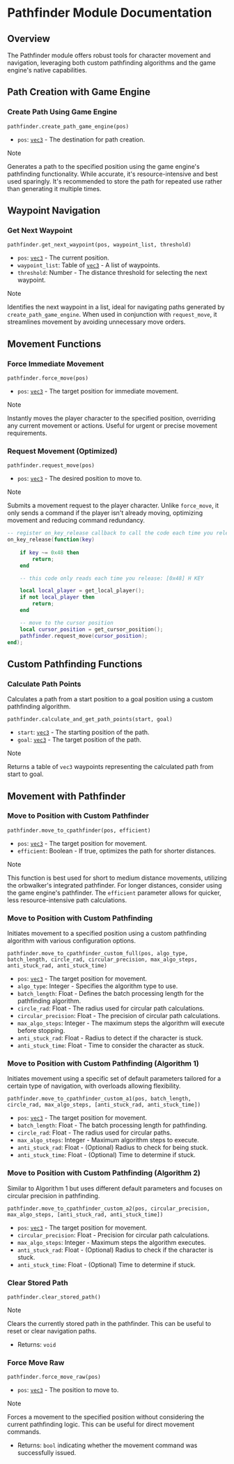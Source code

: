 # **Pathfinder Module Documentation**

## Overview
The Pathfinder module offers robust tools for character movement and navigation, leveraging both custom pathfinding algorithms and the game engine's native capabilities.

## Path Creation with Game Engine
### Create Path Using Game Engine
`pathfinder.create_path_game_engine(pos)`
- `pos`: [`vec3`](https://github.com/qqtnn/diablo_lua_documentation/wiki/Vector-3) - The destination for path creation.

> [!NOTE]
> Generates a path to the specified position using the game engine's pathfinding functionality. While accurate, it's resource-intensive and best used sparingly. It's recommended to store the path for repeated use rather than generating it multiple times.

## Waypoint Navigation
### Get Next Waypoint
`pathfinder.get_next_waypoint(pos, waypoint_list, threshold)`
- `pos`: [`vec3`](https://github.com/qqtnn/diablo_lua_documentation/wiki/Vector-3) - The current position.
- `waypoint_list`: Table of [`vec3`](https://github.com/qqtnn/diablo_lua_documentation/wiki/Vector-3) - A list of waypoints.
- `threshold`: Number - The distance threshold for selecting the next waypoint.

> [!NOTE]
> Identifies the next waypoint in a list, ideal for navigating paths generated by `create_path_game_engine`. When used in conjunction with `request_move`, it streamlines movement by avoiding unnecessary move orders.

## Movement Functions
### Force Immediate Movement
`pathfinder.force_move(pos)`
- `pos`: [`vec3`](https://github.com/qqtnn/diablo_lua_documentation/wiki/Vector-3) - The target position for immediate movement.

> [!NOTE]
> Instantly moves the player character to the specified position, overriding any current movement or actions. Useful for urgent or precise movement requirements.

### Request Movement (Optimized)
`pathfinder.request_move(pos)`
- `pos`: [`vec3`](https://github.com/qqtnn/diablo_lua_documentation/wiki/Vector-3) - The desired position to move to.

> [!NOTE]
> Submits a movement request to the player character. Unlike `force_move`, it only sends a command if the player isn't already moving, optimizing movement and reducing command redundancy.

```lua
-- register on_key_release callback to call the code each time you release a key
on_key_release(function(key)
    
    if key ~= 0x48 then
        return;
    end

    -- this code only reads each time you release: [0x48] H KEY

    local local_player = get_local_player();
    if not local_player then
        return;
    end

    -- move to the cursor position
    local cursor_position = get_cursor_position();
    pathfinder.request_move(cursor_position);
end);

```

## Custom Pathfinding Functions

### Calculate Path Points
Calculates a path from a start position to a goal position using a custom pathfinding algorithm.

`pathfinder.calculate_and_get_path_points(start, goal)`
- `start`: [`vec3`](https://github.com/qqtnn/diablo_lua_documentation/wiki/Vector-3) - The starting position of the path.
- `goal`: [`vec3`](https://github.com/qqtnn/diablo_lua_documentation/wiki/Vector-3) - The target position of the path.

> [!NOTE]
> Returns a table of `vec3` waypoints representing the calculated path from start to goal.


## Movement with Pathfinder
### Move to Position with Custom Pathfinder
`pathfinder.move_to_cpathfinder(pos, efficient)`
- `pos`: [`vec3`](https://github.com/qqtnn/diablo_lua_documentation/wiki/Vector-3) - The target position for movement.
- `efficient`: Boolean - If true, optimizes the path for shorter distances.

> [!NOTE]
> This function is best used for short to medium distance movements, utilizing the orbwalker's integrated pathfinder. For longer distances, consider using the game engine's pathfinder. The `efficient` parameter allows for quicker, less resource-intensive path calculations.

### Move to Position with Custom Pathfinding
Initiates movement to a specified position using a custom pathfinding algorithm with various configuration options.

`pathfinder.move_to_cpathfinder_custom_full(pos, algo_type, batch_length, circle_rad, circular_precision, max_algo_steps, anti_stuck_rad, anti_stuck_time)`
- `pos`: [`vec3`](https://github.com/qqtnn/diablo_lua_documentation/wiki/Vector-3) - The target position for movement.
- `algo_type`: Integer - Specifies the algorithm type to use.
- `batch_length`: Float - Defines the batch processing length for the pathfinding algorithm.
- `circle_rad`: Float - The radius used for circular path calculations.
- `circular_precision`: Float - The precision of circular path calculations.
- `max_algo_steps`: Integer - The maximum steps the algorithm will execute before stopping.
- `anti_stuck_rad`: Float - Radius to detect if the character is stuck.
- `anti_stuck_time`: Float - Time to consider the character as stuck.

### Move to Position with Custom Pathfinding (Algorithm 1)
Initiates movement using a specific set of default parameters tailored for a certain type of navigation, with overloads allowing flexibility.

`pathfinder.move_to_cpathfinder_custom_a1(pos, batch_length, circle_rad, max_algo_steps, [anti_stuck_rad, anti_stuck_time])`
- `pos`: [`vec3`](https://github.com/qqtnn/diablo_lua_documentation/wiki/Vector-3) - The target position for movement.
- `batch_length`: Float - The batch processing length for pathfinding.
- `circle_rad`: Float - The radius used for circular paths.
- `max_algo_steps`: Integer - Maximum algorithm steps to execute.
- `anti_stuck_rad`: Float - (Optional) Radius to check for being stuck.
- `anti_stuck_time`: Float - (Optional) Time to determine if stuck.

### Move to Position with Custom Pathfinding (Algorithm 2)
Similar to Algorithm 1 but uses different default parameters and focuses on circular precision in pathfinding.

`pathfinder.move_to_cpathfinder_custom_a2(pos, circular_precision, max_algo_steps, [anti_stuck_rad, anti_stuck_time])`
- `pos`: [`vec3`](https://github.com/qqtnn/diablo_lua_documentation/wiki/Vector-3) - The target position for movement.
- `circular_precision`: Float - Precision for circular path calculations.
- `max_algo_steps`: Integer - Maximum steps the algorithm executes.
- `anti_stuck_rad`: Float - (Optional) Radius to check if the character is stuck.
- `anti_stuck_time`: Float - (Optional) Time to determine if stuck.

### Clear Stored Path
`pathfinder.clear_stored_path()`

> [!NOTE]
> Clears the currently stored path in the pathfinder. This can be useful to reset or clear navigation paths.
> - Returns: `void`

### Force Move Raw
`pathfinder.force_move_raw(pos)`
- `pos`: [`vec3`](https://github.com/qqtnn/diablo_lua_documentation/wiki/Vector-3) - The position to move to.

> [!NOTE]
> Forces a movement to the specified position without considering the current pathfinding logic. This can be useful for direct movement commands.
> - Returns: `bool` indicating whether the movement command was successfully issued.

